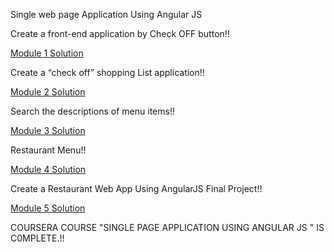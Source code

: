 Single web page Application Using Angular JS

Create a front-end application by Check OFF button!!

[Module 1 Solution](Mod1-sol)

Create a “check off” shopping List application!!

[Module 2 Solution](Mod2-Sol)

Search the descriptions of menu items!!

[Module 3 Solution](Mod3-Sol)

Restaurant Menu!!

[Module 4 Solution](Mod4-Sol)

Create a Restaurant Web App Using AngularJS Final Project!!

[Module 5 Solution](Mod5-Sol)


COURSERA COURSE "SINGLE PAGE APPLICATION USING ANGULAR JS " IS C0MPLETE.!!